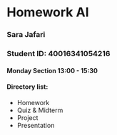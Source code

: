 # Homework AI

### Sara Jafari
### Student ID: 40016341054216
#### Monday Section 13:00 - 15:30
#### Directory list:

- Homework
- Quiz & Midterm
- Project
- Presentation